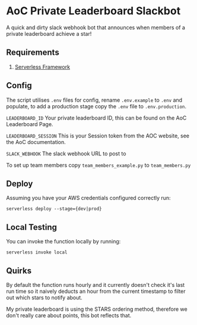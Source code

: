 # AoC Private Leaderboard Slackbot 
 A quick and dirty slack webhook bot that announces when members of a private leaderboard achieve a star!

## Requirements 
1. [Serverless Framework](https://www.serverless.com/)

## Config
The script utilises `.env` files for config, rename `.env.example` to `.env` and populate, to add a production stage copy the `.env` file to `.env.production`.

`LEADERBOARD_ID` Your private leaderboard ID, this can be found on the AoC Leaderboard Page.

`LEADERBOARD_SESSION` This is your Session token from the AOC website, see the AoC documentation.

`SLACK_WEBHOOK` The slack webhook URL to post to

To set up team members copy `team_members_example.py` to `team_members.py`

## Deploy
Assuming you have your AWS credentials configured correctly run: 
```
serverless deploy --stage={dev|prod}
```

## Local Testing
You can invoke the function locally by running: 
```
serverless invoke local
```

## Quirks
By default the function runs hourly and it currently doesn't check it's last run time so it naively deducts an hour from the current timestamp to filter out which stars to notify about. 

My private leaderboard is using the STARS ordering method, therefore we don't really care about points, this bot reflects that. 
